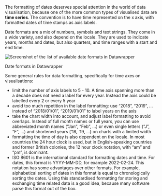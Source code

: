 The formatting of dates deserves special attention in the world of data visualisation, because one of the more common types of visualised data are **time series**. The convention is to have time represented on the x axis, with formatted dates of time stamps as axis labels.

Date formats are a mix of numbers, symbols and text strings. They come in a wide variety, and also depend on the locale. They are used to indicate years, months and dates, but also quarters, and time ranges with a start and end time.

<p class='center'>
<img src='Numbers%20and%20number%20formatting%2038f6da07bd394d2db4c79e3b8c2a53e3/date-formatting-datawrapper.png' alt='Screenshot of the list of available date formats in Datawrapper' class='max-400' />
</p>

Date formats in Datawrapper

Some general rules for data formatting, specifically for time axes on visualisations:

- limit the number of axis labels to 5 - 10. A time axis spanning more than a decade does not need a label for every year. Instead the axis could be labelled every 2 or every 5 year
- avoid too much repetition in the label formatting: use “2018”, “2019”, ... instead of “2018/01/01”, “2019/01/01” to label years on the axis
- take the chart width into account, and adjust label formatting to avoid overlaps. Instead of full month names or full years, you can use abbreviated month names (”Jan”, “Feb”, ...) or even single letters (”J”, “F”, ...) and shortened years (’18, ‘19, ...) on charts with a limited width
- formatting the time of day is also dependent on the locale. In most countries the 24 hour clock is used, but in English-speaking countries and former British colonies, the 12 hour clock notation, with “am” and “pm”, is dominant.
- ISO 8601 is the international standard for formatting dates and time. For dates, this format is YYYY-MM-DD, for example 2022-02-24. This notation has some advantages over other formats. For example, alphabetical sorting of dates in this format is equal to chronologically sorting the dates. Using this standardised formatting for storing and exchanging time related data is a good idea, because many software parse this format out of the box.